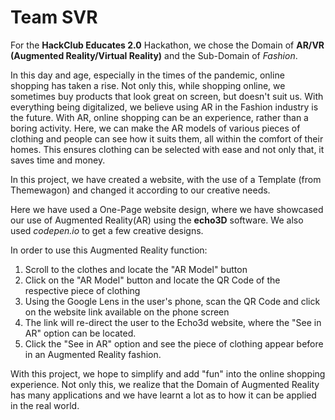 # Team SVR

For the **HackClub Educates 2.0** Hackathon, we chose the Domain of **AR/VR (Augmented Reality/Virtual Reality)** and the Sub-Domain of *Fashion*.  

In this day and age, especially in the times of the pandemic, online shopping has taken a rise. Not only this, while shopping online, we sometimes buy products that look great on screen, but doesn't suit us. With everything being digitalized, we believe using AR in the Fashion industry is the future. With AR, online shopping can be an experience, rather than a boring activity. Here, we can make the AR models of various pieces of clothing and people can see how it suits them, all within the comfort of their homes. This ensures clothing can be selected with ease and not only that, it saves time and money.

In this project, we have created a website, with the use of a Template (from Themewagon) and changed it according to our creative needs.  

Here we have used a One-Page website design, where we have showcased our use of Augmented Reality(AR) using the **echo3D** software. We also used *codepen.io* to get a few creative designs.

In order to use this Augmented Reality function:
1. Scroll to the clothes and locate the "AR Model" button
2. Click on the "AR Model" button and locate the QR Code of the respective piece of clothing
3. Using the Google Lens in the user's phone, scan the QR Code and click on the website link available on the phone screen
4. The link will re-direct the user to the Echo3d website, where the "See in AR" option can be located.
5. Click the "See in AR" option and see the piece of clothing appear before in an Augmented Reality fashion.

With this project, we hope to simplify and add "fun" into the online shopping experience. Not only this, we realize that the Domain of Augmented Reality has many applications and we have learnt a lot as to how it can be applied in the real world.